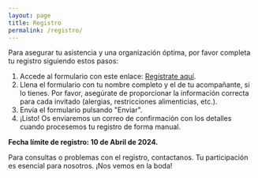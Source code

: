 ```yaml
---
layout: page
title: Registro
permalink: /registro/
---
```


Para asegurar tu asistencia y una organización óptima, por favor completa tu registro siguiendo estos pasos:

1. Accede al formulario con este enlace: [Regístrate aquí](https://forms.gle/STETQ7LmKj9dg1DV8).
2. Llena el formulario con tu nombre completo y el de tu acompañante, si lo tienes. Por favor, asegúrate de proporcionar la información correcta para cada invitado (alergias, restricciones alimenticias, etc.).
4. Envía el formulario pulsando "Enviar".
5. ¡Listo! Os enviaremos un correo de confirmación con los detalles cuando procesemos tu registro de forma manual.

**Fecha límite de registro: 10 de Abril de 2024.**

Para consultas o problemas con el registro, contactanos. Tu participación es esencial para nosotros. ¡Nos vemos en la boda!
